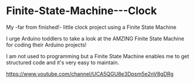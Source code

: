# Finite-State-Machine---Clock
My -far from finished!- little clock project using a Finite State Machine

I urge Arduino toddlers to take a look at the AMZING Finite State Machine for coding their Arduino projects!

I am not used to programming but a Finite State Machine enables me to get structured code and it's very easy to maintain.

https://www.youtube.com/channel/UCA5QGU8e3Dpsm5e2nV8gDRg 

